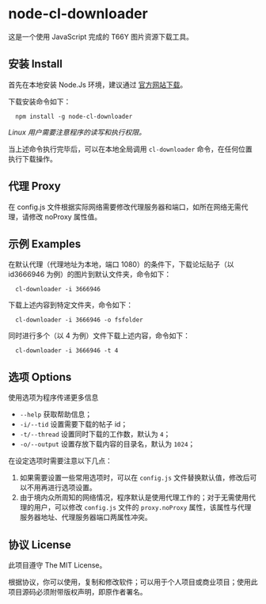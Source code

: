 # node-cl-downloader

这是一个使用 JavaScript 完成的 T66Y 图片资源下载工具。

## 安装 Install

首先在本地安装 Node.Js 环境，建议通过 [官方网站下载](https://nodejs.org/en/download/)。

下载安装命令如下：

```shell
  npm install -g node-cl-downloader
```

*Linux 用户需要注意程序的读写和执行权限。*

当上述命令执行完毕后，可以在本地全局调用 `cl-downloader` 命令，在任何位置执行下载操作。

## 代理 Proxy

在 config.js 文件根据实际网络需要修改代理服务器和端口，如所在网络无需代理，请修改 noProxy 属性值。

## 示例 Examples

在默认代理（代理地址为本地，端口 1080）的条件下，下载论坛贴子（以 id3666946 为例）的图片到默认文件夹，命令如下：

```shell
  cl-downloader -i 3666946
```

下载上述内容到特定文件夹，命令如下：

```shell
  cl-downloader -i 3666946 -o fsfolder
```

同时进行多个（以 4 为例）文件下载上述内容，命令如下：

```shell
  cl-downloader -i 3666946 -t 4
```

## 选项 Options

使用选项为程序传递更多信息

* `--help` 获取帮助信息；
* `-i/--tid`  设置需要下载的帖子 id；
* `-t/--thread`  设置同时下载的工作数，默认为 `4`；
* `-o/--output`  设置存放下载内容的目录名，默认为 `1024`；

在设定选项时需要注意以下几点：

1. 如果需要设置一些常用选项时，可以在 `config.js` 文件替换默认值，修改后可以不用再进行选项设置。
2. 由于境内众所周知的网络情况，程序默认是使用代理工作的；对于无需使用代理的用户，可以修改 `config.js` 文件的 `proxy.noProxy` 属性，该属性与代理服务器地址、代理服务器端口两属性冲突。

## 协议 License

此项目遵守 The MIT License。

根据协议，你可以使用，复制和修改软件；可以用于个人项目或商业项目；使用此项目源码必须附带版权声明，即原作者署名。